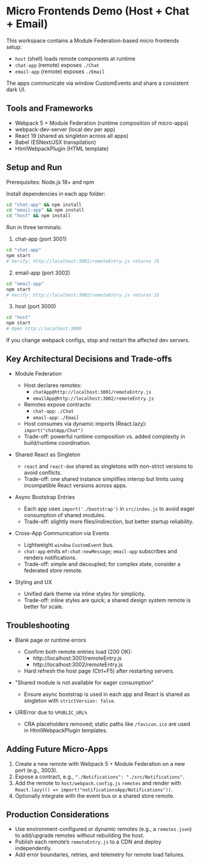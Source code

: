 # Micro Frontends Demo (Host + Chat + Email)

This workspace contains a Module Federation-based micro frontends setup:
- `host` (shell) loads remote components at runtime
- `chat-app` (remote) exposes `./Chat`
- `email-app` (remote) exposes `./Email`

The apps communicate via window CustomEvents and share a consistent dark UI.

## Tools and Frameworks

- Webpack 5 + Module Federation (runtime composition of micro-apps)
- webpack-dev-server (local dev per app)
- React 19 (shared as singleton across all apps)
- Babel (ESNext/JSX transpilation)
- HtmlWebpackPlugin (HTML template)

## Setup and Run

Prerequisites: Node.js 18+ and npm

Install dependencies in each app folder:

```bash
cd "chat-app" && npm install
cd "email-app" && npm install
cd "host" && npm install
```

Run in three terminals:

1) chat-app (port 3001)
```bash
cd "chat-app"
npm start
# Verify: http://localhost:3001/remoteEntry.js returns JS
```

2) email-app (port 3002)
```bash
cd "email-app"
npm start
# Verify: http://localhost:3002/remoteEntry.js returns JS
```

3) host (port 3000)
```bash
cd "host"
npm start
# Open http://localhost:3000
```

If you change webpack configs, stop and restart the affected dev servers.

## Key Architectural Decisions and Trade-offs

- Module Federation
  - Host declares remotes:
    - `chatApp@http://localhost:3001/remoteEntry.js`
    - `emailApp@http://localhost:3002/remoteEntry.js`
  - Remotes expose contracts:
    - `chat-app`: `./Chat`
    - `email-app`: `./Email`
  - Host consumes via dynamic imports (React.lazy): `import("chatApp/Chat")`
  - Trade-off: powerful runtime composition vs. added complexity in build/runtime coordination.

- Shared React as Singleton
  - `react` and `react-dom` shared as singletons with non-strict versions to avoid conflicts.
  - Trade-off: one shared instance simplifies interop but limits using incompatible React versions across apps.

- Async Bootstrap Entries
  - Each app uses `import('./bootstrap')` in `src/index.js` to avoid eager consumption of shared modules.
  - Trade-off: slightly more files/indirection, but better startup reliability.

- Cross-App Communication via Events
  - Lightweight `window` `CustomEvent` bus.
  - `chat-app` emits `mf:chat:newMessage`; `email-app` subscribes and renders notifications.
  - Trade-off: simple and decoupled; for complex state, consider a federated store remote.

- Styling and UX
  - Unified dark theme via inline styles for simplicity.
  - Trade-off: inline styles are quick; a shared design system remote is better for scale.

## Troubleshooting

- Blank page or runtime errors
  - Confirm both remote entries load (200 OK):
    - http://localhost:3001/remoteEntry.js
    - http://localhost:3002/remoteEntry.js
  - Hard refresh the host page (Ctrl+F5) after restarting servers.

- "Shared module is not available for eager consumption"
  - Ensure async bootstrap is used in each app and React is shared as singleton with `strictVersion: false`.

- URIError due to `%PUBLIC_URL%`
  - CRA placeholders removed; static paths like `/favicon.ico` are used in HtmlWebpackPlugin templates.

## Adding Future Micro-Apps

1) Create a new remote with Webpack 5 + Module Federation on a new port (e.g., 3003).
2) Expose a contract, e.g., `"./Notifications": "./src/Notifications"`.
3) Add the remote to `host/webpack.config.js` `remotes` and render with `React.lazy(() => import("notificationsApp/Notifications"))`.
4) Optionally integrate with the event bus or a shared store remote.

## Production Considerations

- Use environment-configured or dynamic remotes (e.g., a `remotes.json`) to add/upgrade remotes without rebuilding the host.
- Publish each remote’s `remoteEntry.js` to a CDN and deploy independently.
- Add error boundaries, retries, and telemetry for remote load failures.
